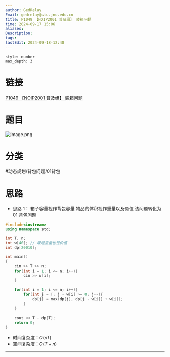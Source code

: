 ```yaml
---
author: GedRelay
Email: gedrelay@stu.jnu.edu.cn
title: P1049 【NOIP2001 普及组】 装箱问题
time: 2024-09-17 15:06
aliases: 
Description: 
tags: 
lastEdit: 2024-09-18-12:48
---
```


```toc
style: number
max_depth: 3
```

# 链接
[P1049 【NOIP2001 普及组】 装箱问题](https://www.luogu.com.cn/problem/P1049) 

# 题目
![image.png](https://ged-pic-bed.oss-cn-guangzhou.aliyuncs.com/img/202409171506073.png)


# 分类
#动态规划/背包问题/01背包 

# 思路
- 思路 1：
箱子容量视作背包容量
物品的体积视作重量以及价值
该问题转化为 01 背包问题


```cpp
#include<iostream>
using namespace std;

int T, n;
int w[40]; // 既是重量也是价值
int dp[20010];

int main()
{
	cin >> T >> n;
	for(int i = 1; i <= n; i++){
	    cin >> w[i];
	}
	
	for(int i = 1; i <= n; i++){
	    for(int j = T; j - w[i] >= 0; j--){
	        dp[j] = max(dp[j], dp[j - w[i]] + w[i]);
	    }
	}
	
	cout << T - dp[T];
	return 0;
}
```


- 时间复杂度：${O\left( nT \right)  }$ 
- 空间复杂度：${O\left( T+n \right)  }$ 


---

